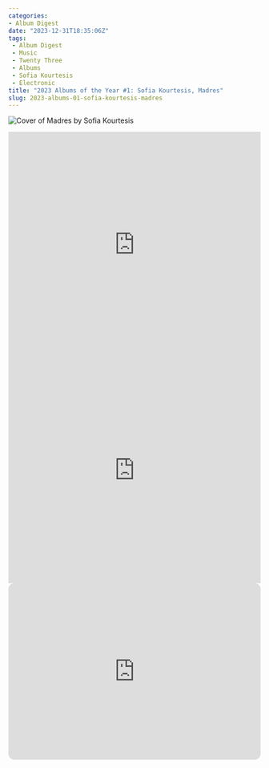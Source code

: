 ```yaml
---
categories:
- Album Digest
date: "2023-12-31T18:35:06Z"
tags: 
 - Album Digest
 - Music
 - Twenty Three
 - Albums
 - Sofia Kourtesis
 - Electronic
title: "2023 Albums of the Year #1: Sofia Kourtesis, Madres"
slug: 2023-albums-01-sofia-kourtesis-madres
---
```


![Cover of Madres by Sofia Kourtesis](/assets/images/albums-2023/sofia-kourtesis-madres.jpeg)

<iframe allow="autoplay *; encrypted-media *;" frameborder="0" height="450" style="width:100%;max-width:660px;overflow:hidden;background:transparent;" sandbox="allow-forms allow-popups allow-same-origin allow-scripts allow-storage-access-by-user-activation allow-top-navigation-by-user-activation" src="https://embed.music.apple.com/gb/album/madres/1695712922"></iframe>

<iframe allow="autoplay *; encrypted-media *;" frameborder="0" height="450" style="width:100%;max-width:660px;overflow:hidden;background:transparent;" sandbox="allow-forms allow-popups allow-same-origin allow-scripts allow-storage-access-by-user-activation allow-top-navigation-by-user-activation" src="https://embed.music.apple.com/gb/album/beats-in-space-086-sofia-kourtesis-dj-mix/1704755392"></iframe>

<iframe style="border-radius:12px" src="https://open.spotify.com/embed/album/6zt8N56kz8b58cnHnBhx9f?utm_source=generator" width="100%" height="352" frameBorder="0" allowfullscreen="" allow="autoplay; clipboard-write; encrypted-media; fullscreen; picture-in-picture" loading="lazy"></iframe>
